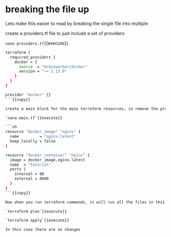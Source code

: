 # breaking the file up

Lets make this easier to read by breaking the single file into multiple

create a providers.tf file to just include a set of providers:

`nano providers.tf`{{execute}}

```sh
terraform {
  required_providers {
    docker = {
      source  = "kreuzwerker/docker"
      version = "~> 2.13.0"
    }
  }
}

provider "docker" {}
```{{copy}}

create a main block for the main terraform resources, ie remove the provider section so that all your have left is:

`nano main.tf`{{execute}}

```sh
resource "docker_image" "nginx" {
  name         = "nginx:latest"
  keep_locally = false
}

resource "docker_container" "nginx" {
  image = docker_image.nginx.latest
  name  = "tutorial"
  ports {
    internal = 80
    external = 8000
  }
}
```{{copy}}

Now when you run terraform commands, it will run all the files in this folder.

`terraform plan`{{execute}}    

`terraform apply`{{execute}}    

In this case there are no changes





